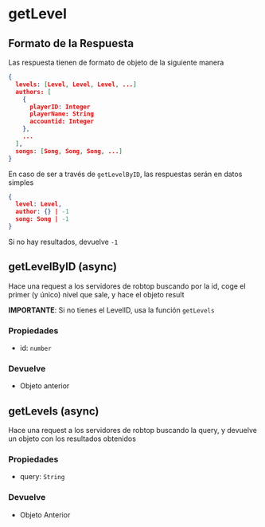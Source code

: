 # getLevel

## Formato de la Respuesta

Las respuesta tienen de formato de objeto de la siguiente manera

```json
{
  levels: [Level, Level, Level, ...]
  authors: [
    {
      playerID: Integer
      playerName: String
      accountid: Integer
    },
    ...
  ],
  songs: [Song, Song, Song, ...]
}
```

En caso de ser a través de `getLevelByID`, las respuestas serán en datos simples

```json
{
  level: Level,
  author: {} | -1
  song: Song | -1
}
```

Si no hay resultados, devuelve `-1`

## getLevelByID (async)

Hace una request a los servidores de robtop buscando por la id, coge el primer (y único) nivel que sale, y hace el objeto result

**IMPORTANTE**: Si no tienes el LevelID, usa la función `getLevels`

### Propiedades
- id: `number`

### Devuelve
- Objeto anterior

## getLevels (async)

Hace una request a los servidores de robtop buscando la query, y devuelve un objeto con los resultados obtenidos

### Propiedades
- query: `String`

### Devuelve
- Objeto Anterior